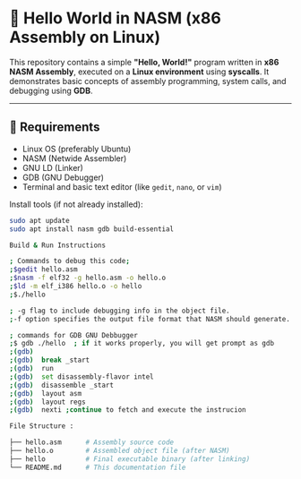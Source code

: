 # 🧠 Hello World in NASM (x86 Assembly on Linux)

This repository contains a simple **"Hello, World!"** program written in **x86 NASM Assembly**, executed on a **Linux environment** using **syscalls**. It demonstrates basic concepts of assembly programming, system calls, and debugging using **GDB**.

---

## 🔧 Requirements

- Linux OS (preferably Ubuntu)
- NASM (Netwide Assembler)
- GNU LD (Linker)
- GDB (GNU Debugger)
- Terminal and basic text editor (like `gedit`, `nano`, or `vim`)

Install tools (if not already installed):
```bash
sudo apt update
sudo apt install nasm gdb build-essential

Build & Run Instructions

; Commands to debug this code; 
;$gedit hello.asm              
;$nasm -f elf32 -g hello.asm -o hello.o         
;$ld -m elf_i386 hello.o -o hello
;$./hello

; -g flag to include debugging info in the object file.
;-f option specifies the output file format that NASM should generate. elf32 , elf64,win32

; commands for GDB GNU Debbugger
;$ gdb ./hello  ; if it works properly, you will get prompt as gdb
;(gdb)
;(gdb)  break _start
;(gdb)  run
;(gdb)  set disassembly-flavor intel
;(gdb)  disassemble _start
;(gdb)  layout asm
;(gdb)  layout regs
;(gdb)  nexti ;continue to fetch and execute the instrucion

File Structure :

├── hello.asm      # Assembly source code
├── hello.o        # Assembled object file (after NASM)
├── hello          # Final executable binary (after linking)
└── README.md      # This documentation file
